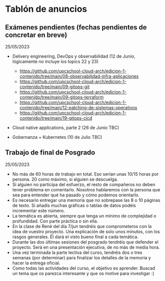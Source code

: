 # Tablón de anuncios

## Exámenes pendientes (fechas pendientes de concretar en breve)
25/05/2023

* Delivery engineering, DevOps y observabilidad (12 de Junio, lógicamente no incluye los topics 22 y 23)
  - https://github.com/upcschool-cloud-arch/edicion-1-contenido/tree/main/08-observabilidad-infra-aplicaciones
  - https://github.com/upcschool-cloud-arch/edicion-1-contenido/tree/main/09-gitops-git
  - https://github.com/upcschool-cloud-arch/edicion-1-contenido/tree/main/09-gitops-terraform
  - https://github.com/upcschool-cloud-arch/edicion-1-contenido/tree/main/12-patching-de-sistemas-operativos
  - https://github.com/upcschool-cloud-arch/edicion-1-contenido/tree/main/19-gitops-cicd

* Cloud native applications, parte 2 (26 de Junio TBC)
* Gobernanza + Kubernetes (10 de Julio TBC)

## Trabajo de final de Posgrado
25/05/2023

* No más de 60 horas de trabajo en total. Eso serían unas 10/15 horas por persona. 20 como máximo, si alguien se descuelga.
* Si alguien no participa del esfuerzo, el resto de compañeros no deben tener problema en comentarlo. Nosotros hablaremos con la persona que sea para entender qué ha pasado y cómo podemos orientarlo.
* Es necesario entregar una memoria que no sobrepase las 8 o 10 páginas de texto. Si añadís muchas gráficas o tablas de datos podéis incrementar este número.
* La temática es abierta, siempre que tenga un mínimo de complejidad o profundidad. Con parte práctica o sin ella.
* En la clase de René del día 7/jun tendréis que comprometeros con la idea de vuestro proyecto. Una explicación de solo unos minutos, con los rasgos generales. Él dará el visto bueno final a cada temática.
* Durante las dos últimas sesiones del posgrado tendréis que defender el proyecto. Será en una presentación ejecutiva, de no más de media hora.
* Una vez terminada la parte lectiva del curso, tendréis dos o tres semanas (por determinar) para finalizar los detalles de la memoria y hacer la entrega oficial.
* Como todas las actividades del curso, el objetivo es aprender. Buscad un tema que os parezca interesante y que os motive para investigar :)
